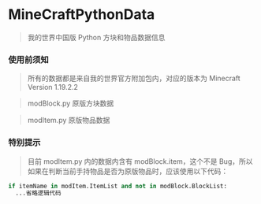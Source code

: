 # MineCraftPythonData
> 我的世界中国版 Python 方块和物品数据信息

### 使用前须知
> 所有的数据都是来自我的世界官方附加包内，对应的版本为 Minecraft Version 1.19.2.2

> modBlock.py 原版方块数据

> modItem.py 原版物品数据

### 特别提示
> 目前 modItem.py 内的数据内含有 modBlock.item，这个不是 Bug，所以如果在判断当前手持物品是否为原版物品时，应该使用以下代码：
```python
if itemName in modItem.ItemList and not in modBlock.BlockList:
  ...省略逻辑代码
```
